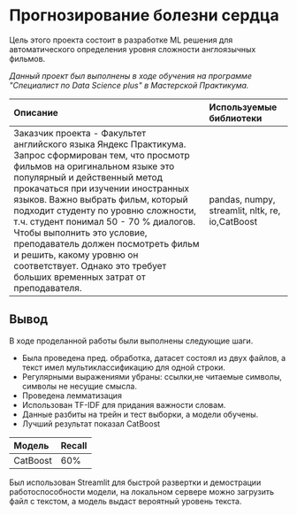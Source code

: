 # Прогнозирование болезни сердца

Цель этого проекта состоит в разработке ML решения для автоматического определения уровня сложности англоязычных фильмов.

*Данный проект был выполнены в ходе обучения на программе "Специалист по Data Science plus" в Мастерской Практикума.*

| Описание           | Используемые библиотеки                     |
| :--------------------- |:---------------------------|
| Заказчик проекта - Факультет английского языка Яндекс Практикума. Запрос сформирован тем, что просмотр фильмов на оригинальном языке это популярный и действенный метод прокачаться при изучении иностранных языков. Важно выбрать фильм, который подходит студенту по уровню сложности, т.ч. студент понимал 50 - 70 % диалогов. Чтобы выполнить это условие, преподаватель должен посмотреть фильм и решить, какому уровню он соответствует. Однако это требует больших временных затрат от преподавателя. | pandas, numpy, streamlit, nltk, re, io,CatBoost

## Вывод

В ходе проделанной работы были выполнены следующие шаги.
- Была проведена пред. обработка, датасет состоял из двух файлов, а текст имел мультиклассификацию для одной строки.
- Регулярными выражениями убраны: ссылки,не читаемые символы, символы не несущие смысла.
- Проведена лемматизация
- Использован TF-IDF для придания важности словам.
- Данные разбиты на трейн и тест выборки, а модели обучены.
- Лучший результат показал CatBoost 


| Модель           | Recall|
| :--------------------- |:---------------------------|
|CatBoost|60%|

Был использован Streamlit для быстрой развертки и демострации работоспособности модели, на локальном сервере можно загрузить файл с текстом, а модель выдаст вероятный уровень текста.





